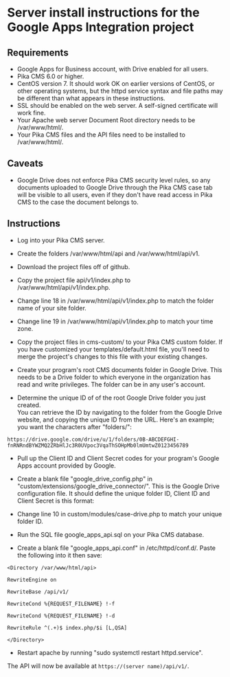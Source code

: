 # Server install instructions for the Google Apps Integration project

## Requirements

* Google Apps for Business account, with Drive enabled for all users.
* Pika CMS 6.0 or higher.
* CentOS version 7.  It should work OK on earlier versions of CentOS, or other
operating systems, but the httpd service syntax and file paths may be 
different than what appears in these instructions.
* SSL should be enabled on the web server.  A self-signed certificate will work fine.
* Your Apache web server Document Root directory needs to be /var/www/html/.
* Your Pika CMS files and the API files need to be installed to /var/www/html/.

## Caveats

* Google Drive does not enforce Pika CMS security level rules, so any documents
uploaded to Google Drive through the Pika CMS case tab will be visible to all
users, even if they don't have read access in Pika CMS to the case the document belongs to.

## Instructions

*  Log into your Pika CMS server.

*  Create the folders /var/www/html/api and /var/www/html/api/v1.

*  Download the project files off of github.  

*  Copy the project file api/v1/index.php to /var/www/html/api/v1/index.php.

*  Change line 18 in /var/www/html/api/v1/index.php to match the folder name of
your site folder.

*  Change line 19 in /var/www/html/api/v1/index.php to match your time zone.

*  Copy the project files in cms-custom/ to your Pika CMS custom folder.  If you
have customized your templates/default.html file, you'll need to merge the 
project's changes to this file with your existing changes.

*  Create your program's root CMS documents folder in Google Drive.  This needs 
to be a Drive folder to which everyone in the organization has read and write 
privileges.  The folder can be in any user's account.  

*  Determine the unique ID of of the root Google Drive folder you just created.  
You can retrieve the ID by navigating to the folder from the Google Drive 
website, and copying the unique ID from the URL.  Here's an example; you want 
the characters after "folders/":

`https://drive.google.com/drive/u/1/folders/0B-ABCDEFGHI-fnRNRndBYWZMQ2ZRbHlJc3R0UVpoc3VqaThSOHpMb0lmUmtwZ0123456789`

*  Pull up the Client ID and Client Secret codes for your program's Google Apps
account provided by Google.

*  Create a blank file "google_drive_config.php" in 
"custom/extensions/google_drive_connector/".  This is the Google Drive 
configuration file.  It should define the unique folder ID, Client ID and 
Client Secret is this format:
	
<?php
define("CLIENT_ID", '**abc123**');
define("CLIENT_SECRET", '**def456**');
define("UNIQUE_FOLDER_ID", '**0B-ABCDEFGHI-fnRNRndBYWZMQ2ZRbHlJc3R0UVpoc3VqaThSOHpMb0lmUmtwZ0123456789**');
?>

*  Change line 10 in custom/modules/case-drive.php to match your unique folder
ID.

*  Run the SQL file google_apps_api.sql on your Pika CMS database.

*  Create a blank file "google_apps_api.conf" in /etc/httpd/conf.d/.  Paste the following into it then save:

`<Directory /var/www/html/api>`

`RewriteEngine on`

`RewriteBase /api/v1/`

`RewriteCond %{REQUEST_FILENAME} !-f`

`RewriteCond %{REQUEST_FILENAME} !-d`

`RewriteRule ^(.+)$ index.php/$i [L,QSA]`

`</Directory>`

*  Restart apache by running "sudo systemctl restart httpd.service".

The API will now be available at `https://(server name)/api/v1/`.